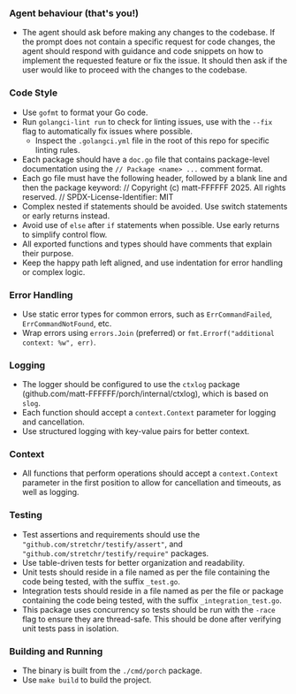 ### Agent behaviour (that's you!)

- The agent should ask before making any changes to the codebase.
  If the prompt does not contain a specific request for code changes,
  the agent should respond with guidance and code snippets on how to implement the requested feature or fix the issue.
  It should then ask if the user would like to proceed with the changes to the codebase.

### Code Style

- Use `gofmt` to format your Go code.
- Run `golangci-lint run` to check for linting issues, use with the `--fix` flag to automatically fix issues where possible.
  - Inspect the `.golangci.yml` file in the root of this repo for specific linting rules.
- Each package should have a `doc.go` file that contains package-level documentation using the `// Package <name> ...` comment format.
- Each go file must have the following header, followed by a blank line and then the package keyword:
    // Copyright (c) matt-FFFFFF 2025. All rights reserved.
    // SPDX-License-Identifier: MIT
- Complex nested if statements should be avoided. Use switch statements or early returns instead.
- Avoid use of `else` after `if` statements when possible. Use early returns to simplify control flow.
- All exported functions and types should have comments that explain their purpose.
- Keep the happy path left aligned, and use indentation for error handling or complex logic.

### Error Handling

- Use static error types for common errors, such as `ErrCommandFailed`, `ErrCommandNotFound`, etc.
- Wrap errors using `errors.Join` (preferred) or `fmt.Errorf("additional context: %w", err)`.

### Logging

- The logger should be configured to use the `ctxlog` package (github.com/matt-FFFFFF/porch/internal/ctxlog), which is based on `slog`.
- Each function should accept a `context.Context` parameter for logging and cancellation.
- Use structured logging with key-value pairs for better context.

### Context

- All functions that perform operations should accept a `context.Context` parameter in the first position to allow for cancellation and timeouts, as well as logging.

### Testing

- Test assertions and requirements should use the `"github.com/stretchr/testify/assert"`,
and `"github.com/stretchr/testify/require"` packages.
- Use table-driven tests for better organization and readability.
- Unit tests should reside in a file named as per the file containing the code being tested, with the suffix `_test.go`.
- Integration tests should reside in a file named as per the file or package containing the code being tested, with the suffix `_integration_test.go`.
- This package uses concurrency so tests should be run with the `-race` flag to ensure they are thread-safe. This should be done after verifying unit tests pass in isolation.

### Building and Running

- The binary is built from the `./cmd/porch` package.
- Use `make build` to build the project.
